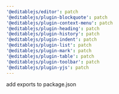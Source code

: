 ```yaml
---
'@editablejs/editor': patch
'@editablejs/plugin-blockquote': patch
'@editablejs/plugin-context-menu': patch
'@editablejs/plugin-heading': patch
'@editablejs/plugin-history': patch
'@editablejs/plugin-indent': patch
'@editablejs/plugin-list': patch
'@editablejs/plugin-mark': patch
'@editablejs/plugin-table': patch
'@editablejs/plugin-toolbar': patch
'@editablejs/plugin-yjs': patch
---
```


add exports to package.json
